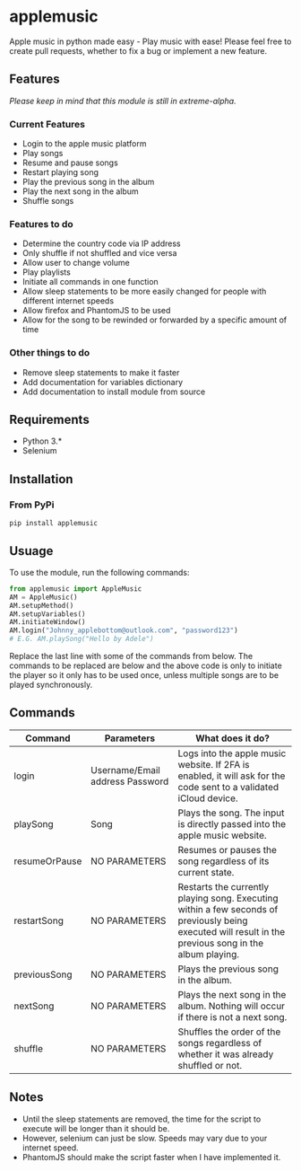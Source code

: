 # applemusic
 Apple music in python made easy - Play music with ease!
 Please feel free to create pull requests, whether to fix a bug or implement a new feature.

## Features
_Please keep in mind that this module is still in extreme-alpha._

### Current Features
* Login to the apple music platform
* Play songs
* Resume and pause songs
* Restart playing song
* Play the previous song in the album
* Play the next song in the album
* Shuffle songs

### Features to do
* Determine the country code via IP address
* Only shuffle if not shuffled and vice versa
* Allow user to change volume
* Play playlists
* Initiate all commands in one function
* Allow sleep statements to be more easily changed for people with different internet speeds
* Allow firefox and PhantomJS to be used
* Allow for the song to be rewinded or forwarded by a specific amount of time

### Other things to do
* Remove sleep statements to make it faster
* Add documentation for variables dictionary
* Add documentation to install module from source

## **Requirements**
* Python 3.*
* Selenium

## **Installation**
### **From PyPi**
```
pip install applemusic
```

## **Usuage**
To use the module, run the following commands:
```python
from applemusic import AppleMusic
AM = AppleMusic()
AM.setupMethod()
AM.setupVariables()
AM.initiateWindow()
AM.login("Johnny_applebottom@outlook.com", "password123")
# E.G. AM.playSong("Hello by Adele")
```

Replace the last line with some of the commands from below.
The commands to be replaced are below and the above code is only to initiate the player so it only has to be used once,
 unless multiple songs are to be played synchronously.

## **Commands**
| Command       | Parameters                      | What does it do?                                                                                                                                        |
|---------------|---------------------------------|---------------------------------------------------------------------------------------------------------------------------------------------------------|
| login         | Username/Email address Password | Logs into the apple music website. If 2FA is enabled, it will ask for the code sent to a validated iCloud device.                                       |
| playSong      | Song                            | Plays the song. The input is directly passed into the apple music website.                                                                              |
| resumeOrPause | NO PARAMETERS                   | Resumes or pauses the song regardless of its current state.                                                                                             |
| restartSong   | NO PARAMETERS                   | Restarts the currently playing song. Executing within a few seconds of previously being executed will result in the previous song in the album playing. |
| previousSong  | NO PARAMETERS                   | Plays the previous song in the album.                                                                                                                   |
| nextSong      | NO PARAMETERS                   | Plays the next song in the album. Nothing will occur if there is not a next song.                                                                       |
| shuffle       | NO PARAMETERS                   | Shuffles the order of the songs regardless of whether it was already shuffled or not.                                                                   |

## **Notes**
* Until the sleep statements are removed, the time for the script to execute will be longer than it should be.
* However, selenium can just be slow. Speeds may vary due to your internet speed.
* PhantomJS should make the script faster when I have implemented it.

